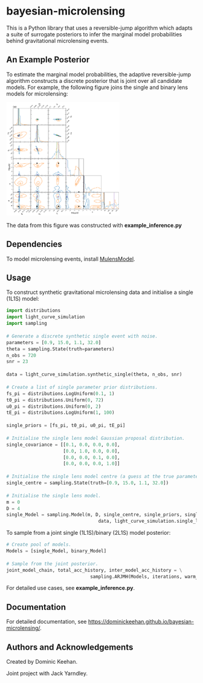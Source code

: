 # bayesian-microlensing
This is a Python library that uses a reversible-jump algorithm which adapts a suite of surrogate posteriors to infer the marginal model probabilities behind gravitational microlensing events.   

## An Example Posterior
To estimate the marginal model probabilities, the adaptive reversible-jump algorithm constructs a discrete posterior that is joint over all candidate models. For example, the following figure joins the single and binary lens models for microlensing:

<img src="source/figures/1-broccoli.png" width="300" height="300">

The data from this figure was constructed with **example_inference.py**

## Dependencies
To model microlensing events, install [MulensModel](https://rpoleski.github.io/MulensModel/install.html).

## Usage
To construct synthetic gravitational microlensing data and initialise a single (1L1S) model:
```python
import distributions
import light_curve_simulation
import sampling

# Generate a discrete synthetic single event with noise.
parameters = [0.9, 15.0, 1.1, 32.0]
theta = sampling.State(truth=parameters)
n_obs = 720
snr = 23

data = light_curve_simulation.synthetic_single(theta, n_obs, snr)

# Create a list of single parameter prior distributions.
fs_pi = distributions.LogUniform(0.1, 1)
t0_pi = distributions.Uniform(0, 72)
u0_pi = distributions.Uniform(0, 2)
tE_pi = distributions.LogUniform(1, 100)

single_priors = [fs_pi, t0_pi, u0_pi, tE_pi]

# Initialise the single lens model Gaussian proposal distribution.
single_covariance = [[0.1, 0.0, 0.0, 0.0],
                     [0.0, 1.0, 0.0, 0.0],
                     [0.0, 0.0, 0.1, 0.0],
                     [0.0, 0.0, 0.0, 1.0]]

# Initialise the single lens model centre (a guess at the true parameters).
single_centre = sampling.State(truth=[0.9, 15.0, 1.1, 32.0])

# Initialise the single lens model.
m = 0
D = 4
single_Model = sampling.Model(m, D, single_centre, single_priors, single_covariance, \
                                  data, light_curve_simulation.single_log_likelihood)
```

To sample from a joint single (1L1S)/binary (2L1S) model posterior:

```python
# Create pool of models.
Models = [single_Model, binary_Model]

# Sample from the joint posterior.
joint_model_chain, total_acc_history, inter_model_acc_history = \
                               sampling.ARJMH(Models, iterations, warm_up_iterations)
```
For detailed use cases, see **example_inference.py**.

## Documentation
For detailed documentation, see https://dominickeehan.github.io/bayesian-microlensing/.

## Authors and Acknowledgements
Created by Dominic Keehan.

Joint project with Jack Yarndley.

